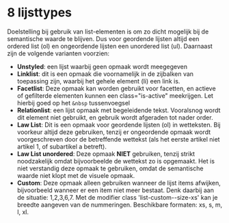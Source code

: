 # 8 lijsttypes

Doelstelling bij gebruik van list-elementen is om zo dicht mogelijk bij de semantische waarde te blijven. Dus voor geordende lijsten altijd een ordered list (ol) en ongeordende lijsten een unordered list (ul). Daarnaast zijn de volgende varianten voorzien:
- **Unstyled**: een lijst waarbij geen opmaak wordt meegegeven
- **Linklist**: dit is een opmaak die voornamelijk in de zijbalken van toepassing zijn, waarbij het gehele element (li) een link is.
- **Facetlist**: Deze opmaak kan worden gebruikt voor facetten, en actieve of gefilterde elementen kunnen een class="is-active" meekrijgen. Let hierbij goed op het `&nbsp` tussenvoegsel
- **Relationlist**: een lijst opmaak met begeleidende tekst. Vooralsnog wordt dit element niet gebruikt, en gebruik wordt afgeraden tot nader order.
- **Law List**: Dit is een opmaak voor geordende lijsten (ol) in wetteksten. Bij voorkeur altijd deze gebruiken, tenzij er ongeordende opmaak wordt voorgeschreven door de betreffende wettekst (als het eerste artikel niet artikel 1, of subartikel a betreft).
- **Law List unordered**: Deze opmaak **NIET** gebruiken, tenzij strikt noodzakelijk omdat bijvoorbeelde de wettekst zo is opgemaakt. Het is niet verstandig deze opmaak te gebruiken, omdat de semantische waarde niet klopt met de visuele opmaak.
- **Custom**: Deze opmaak alleen gebruiken wanneer de lijst items afwijken, bijvoorbeeld wanneer er een item niet meer bestaat. Denk daarbij aan de situatie: 1,2,3,6,7. Met de modifier class 'list-custom--size-xs' kan je breedte aangeven van de nummeringen. Beschikbare formaten: xs, s, m, l, xl.
